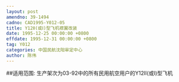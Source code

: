 ```yaml
---
layout: post
amendno: 39-1494
cadno: CAD1995-Y012-05
title: Y12Ⅱ(或Ⅰ)型飞机襟翼改装
date: 1995-12-25 00:00:00 +0800
effdate: 1995-12-31 00:00:00 +0800
tag: Y012
categories: 中国民航沈阳审定中心
author: 陈伟
---
```


##适用范围:
生产架次为03-92中的所有民用航空用户的Y12Ⅱ(或Ⅰ)型飞机

